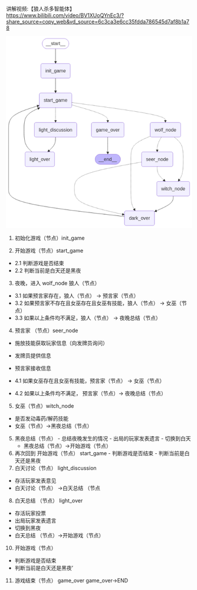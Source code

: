 讲解视频:【狼人杀多智能体】 https://www.bilibili.com/video/BV1XUoQYnEc3/?share_source=copy_web&vd_source=6c3ca3e6cc35fdda786545d7af8b1a78

![Werewolf Intelligent Agent Framework](graph.png)


1.    初始化游戏（节点）init_game

2.    开始游戏（节点）start_game
  -  2.1 判断游戏是否结束
  -  2.2 判断当前是白天还是黑夜

3.  夜晚，进入 wolf_node 狼人（节点）
  -  3.1 如果预言家存在，狼人（节点） -> 预言家（节点）
  -  3.2 如果预言家不存在且女巫存在且女巫有技能，狼人（节点） -> 女巫（节点）
  -  3.3 如果以上条件均不满足，狼人（节点） -> 夜晚总结（节点）

4.  预言家 （节点）seer_node

  -  施放技能获取玩家信息（向发牌员询问）

  -  发牌员提供信息

  -  预言家接收信息

  -  4.1 如果女巫存在且女巫有技能，预言家（节点） -> 女巫（节点）
  -  4.2 如果以上条件均不满足， 预言家（节点）-> 夜晚总结（节点）
5.   女巫（节点）witch_node
  -   是否发动毒药/解药技能
  -   女巫（节点）->黑夜总结（节点）
5.   黑夜总结（节点）
    -  总结夜晚发生的情况
    -  出局的玩家发表遗言
    -  切换到白天
     -  黑夜总结（节点）->开始游戏（节点） 
6.   再次回到  开始游戏（节点） start_game
    -   判断游戏是否结束
    -   判断当前是白天还是黑夜
7.   白天讨论（节点） light_discussion
  -  存活玩家发表意见
  -  白天讨论（节点） ->白天总结 （节点
8.  白天总结 （节点） light_over
  -   存活玩家投票
  -   出局玩家发表遗言
  -   切换到黑夜
  -   白天总结 （节点）->开始游戏（节点）
10.  开始游戏（节点）
  -  判断游戏是否结束
  -  判断当前是白天还是黑夜’
11. 游戏结束（节点） game_over
  game_over->END
